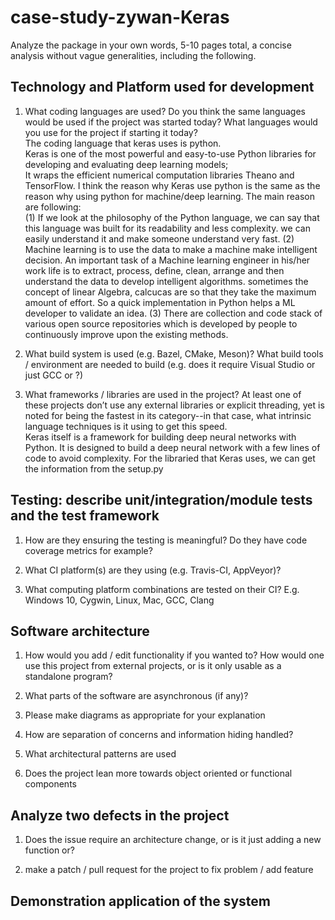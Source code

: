 # case-study-zywan-Keras    
Analyze the package in your own words, 5-10 pages total, a concise analysis without vague generalities, including the following.     
## Technology and Platform used for development
1. What coding languages are used? Do you think the same languages would be used if the project was started today? What languages would you use for the project if starting it today?        
The coding language that keras uses is python.      
Keras is one of the most powerful and easy-to-use Python libraries for developing and evaluating deep learning models;      
It wraps the efficient numerical computation libraries Theano and TensorFlow.
I think the reason why Keras use python is the same as the reason why using python for machine/deep learning. The main reason are following:   
(1) If we look at the philosophy of the Python language, we can say that this language was built for its readability and less complexity. we can easily understand it and make someone understand very fast.
(2) Machine learning is to use the data to make a machine make intelligent decision. An important task of a Machine learning engineer in his/her work life is to extract, process, define, clean, arrange and then understand the data to develop intelligent algorithms. sometimes the concept of linear Algebra, calcucas are so that they take the maximum amount of effort. So a quick implementation in Python helps a ML developer to validate an idea.
(3) There are collection and code stack of various open source repositories which is developed by people to continuously improve upon the existing methods.

2. What build system is used (e.g. Bazel, CMake, Meson)? What build tools / environment are needed to build (e.g. does it require Visual Studio or just GCC or ?)        
 
 
3. What frameworks / libraries are used in the project? At least one of these projects don’t use any external libraries or explicit threading, yet is noted for being the fastest in its category--in that case, what intrinsic language techniques is it using to get this speed.     
Keras itself is a framework for building deep neural networks with Python. It is designed to build a deep neural network with a few lines of code to avoid complexity.
For the libraried that Keras uses, we can get the information from the setup.py



## Testing: describe unit/integration/module tests and the test framework
1. How are they ensuring the testing is meaningful? Do they have code coverage metrics for example?      


2. What CI platform(s) are they using (e.g. Travis-CI, AppVeyor)?     


3. What computing platform combinations are tested on their CI? E.g. Windows 10, Cygwin, Linux, Mac, GCC, Clang     

## Software architecture
1. How would you add / edit functionality if you wanted to? How would one use this project from external projects, or is it only usable as a standalone program?       


2. What parts of the software are asynchronous (if any)?    

3. Please make diagrams as appropriate for your explanation        

4. How are separation of concerns and information hiding handled?        

5. What architectural patterns are used         

6. Does the project lean more towards object oriented or functional components      

## Analyze two defects in the project
1. Does the issue require an architecture change, or is it just adding a new function or?      

2. make a patch / pull request for the project to fix problem / add feature      

## Demonstration application of the system   

